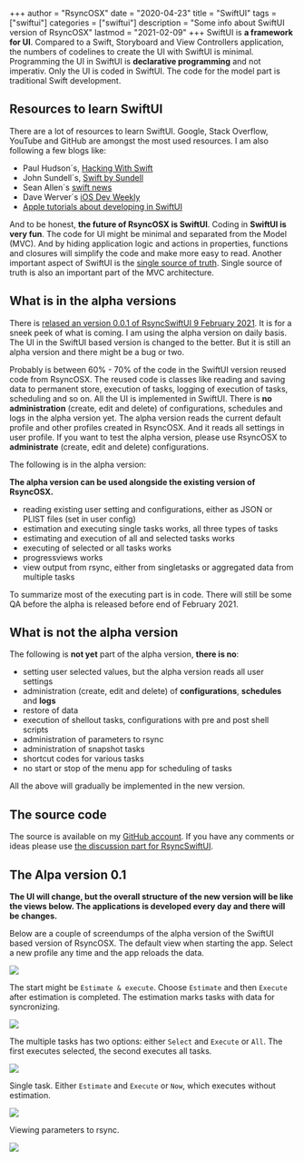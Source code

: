 +++
author = "RsyncOSX"
date = "2020-04-23"
title =  "SwiftUI"
tags = ["swiftui"]
categories = ["swiftui"]
description = "Some info about SwiftUI version of RsyncOSX"
lastmod = "2021-02-09"
+++
SwiftUI is **a framework for UI**. Compared to a Swift, Storyboard and View Controllers application, the numbers of codelines to create the UI with SwiftUI is minimal. Programming the UI in SwiftUI is **declarative programming** and not imperativ. Only the UI is coded in SwiftUI. The code for the model part is traditional Swift development.

## Resources to learn SwiftUI

There are a lot of resources to learn SwiftUI. Google, Stack Overflow, YouTube and GitHub are amongst the most used resources. I am also following a few blogs like:

- Paul Hudson´s, [Hacking With Swift](https://www.hackingwithswift.com/)
- John Sundell´s, [Swift by Sundell](https://swiftbysundell.com/)
- Sean Allen´s [swift news](https://github.com/SAllen0400/swift-news)
- Dave Werver´s [iOS Dev Weekly](https://iosdevweekly.com/)
- [Apple tutorials about developing in SwiftUI](https://developer.apple.com/tutorials/app-dev-training)

And to be honest, **the future of RsyncOSX is SwiftUI**. Coding in **SwiftUI is very fun**. The code for UI might be minimal and separated from the Model (MVC). And by hiding application logic and actions in properties, functions and closures will simplify the code and make more easy to read. Another important aspect of SwiftUI is the [single source of truth](https://developer.apple.com/documentation/swiftui/managing-user-interface-state). Single source of truth is also an important part of the MVC architecture.

## What is in the alpha versions

There is [relased an version 0.0.1 of RsyncSwiftUI 9 February 2021](https://github.com/rsyncOSX/RsyncSwiftUI/releases). It is for a sneek peek of what is coming. I am using the alpha version on daily basis. The UI in the SwiftUI based version is changed to the better. But it is still an alpha version and there might be a bug or two.

Probably is between 60% - 70% of the code in the SwiftUI version reused code from RsyncOSX. The reused code is classes like reading and saving data to permanent store, execution of tasks, logging of execution of tasks, scheduling and so on. All the UI is implemented in SwiftUI. There is **no administration** (create, edit and delete) of configurations, schedules and logs in the alpha version yet. The alpha version reads the current default profile and other profiles created in RsyncOSX. And it reads all settings in user profile. If you want to test the alpha version, please use RsyncOSX to **administrate** (create, edit and delete) configurations.

The following is in the alpha version:

**The alpha version can be used alongside the existing version of RsyncOSX.**

- reading existing user setting and configurations, either as JSON or PLIST files (set in user config)
- estimation and executing single tasks works, all three types of tasks
- estimating and execution of all and selected tasks works
- executing of selected or all tasks works
- progressviews works
- view output from rsync, either from singletasks or aggregated data from multiple tasks

To summarize most of the executing part is in code. There will still be some QA before the alpha is released before end of February 2021.

## What is not the alpha version

The following is **not yet** part of the alpha version, **there is no**:

- setting user selected values, but the alpha version reads all user settings
- administration (create, edit and delete) of **configurations**, **schedules** and **logs**
- restore of data
- execution of shellout tasks, configurations with pre and post shell scripts
- administration of parameters to rsync
- administration of snapshot tasks
- shortcut codes for various tasks
- no start or stop of the menu app for scheduling of tasks

All the above will gradually be implemented in the new version.

## The source code

The source is available on my [GitHub account](https://github.com/rsyncOSX/RsyncSwiftUI). If you have any comments or ideas please use [the discussion part for RsyncSwiftUI](https://github.com/rsyncOSX/RsyncSwiftUI/discussions).

## The Alpa version 0.1

**The UI will change, but the overall structure of the new version will be like the views below. The applications is developed every day and there will be changes.**

Below are a couple of screendumps of the alpha version of the SwiftUI based version of RsyncOSX. The default view when starting the app. Select a new profile any time and the app reloads the data.

![](/images/RsyncOSX/master/swiftui/start.png)

The start might be `Estimate & execute`. Choose `Estimate` and then `Execute` after estimation is completed. The estimation marks tasks with data for syncronizing.

![](/images/RsyncOSX/master/swiftui/estimate.png)

The multiple tasks has two options: either `Select` and `Execute` or `All`. The first executes selected, the second executes all tasks.

![](/images/RsyncOSX/master/swiftui/multiple.png)

Single task. Either `Estimate` and `Execute` or `Now`, which executes without estimation.

![](/images/RsyncOSX/master/swiftui/single.png)

Viewing parameters to rsync.

![](/images/RsyncOSX/master/swiftui/rsync.png)
